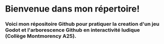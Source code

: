 # Bienvenue dans mon répertoire!

### Voici mon répositoire Github pour pratiquer la creation d'un jeu Godot et l'arborescence Github en interactivité ludique (Collège Montmorency A25). 
